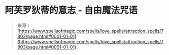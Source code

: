 <!--yml

category: 未分类

date: 2024-06-12 18:42:53

-->

# 阿芙罗狄蒂的意志 - 自由魔法咒语

> 来源：[https://www.spellsofmagic.com/spells/love_spells/attraction_spells/7803/page.html#0001-01-01](https://www.spellsofmagic.com/spells/love_spells/attraction_spells/7803/page.html#0001-01-01)
